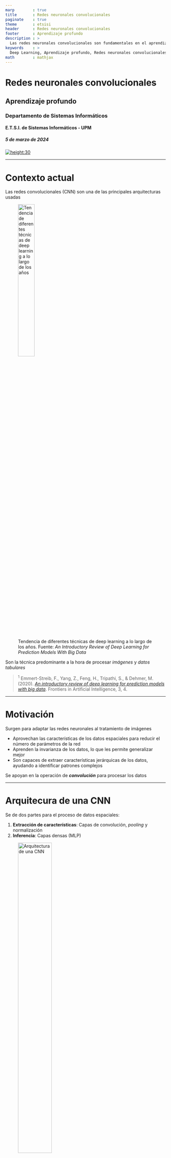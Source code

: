 ```yaml
---
marp        : true
title       : Redes neuronales convolucionales
paginate    : true
theme       : etsisi
header      : Redes neuronales convolucionales
footer      : Aprendizaje profundo
description : >
  Las redes neuronales convolucionales son fundamentales en el aprendizaje profundo para tareas de visión artificial. Estas redes procesan datos en forma de matrices, utilizando filtros para extraer características relevantes de forma jerárquica, lo que las hace eficientes en el análisis de imagen. Las CNN destacan por su capacidad para identificar patrones complejos con menos parámetros que las redes densas, mejorando la eficiencia y reduciendo el sobreajuste. E.T.S.I. Sistemas Informáticos (UPM)
keywords    : >
  Deep Learning, Aprendizaje profundo, Redes neuronales convolucionales, Redes de convolución
math        : mathjax
---
```


<!-- _class: titlepage -->

# Redes neuronales convolucionales

## Aprendizaje profundo

### Departamento de Sistemas Informáticos

#### E.T.S.I. de Sistemas Informáticos - UPM

##### 5 de marzo de 2024

[![height:30](https://mirrors.creativecommons.org/presskit/buttons/80x15/svg/by-nc-sa.svg)](https://creativecommons.org/licenses/by-nc-sa/4.0/)

---

# Contexto actual

Las redes convolucionales (CNN) son una de las principales arquitecturas usadas

<figure>
    <img src="images/number-of-publications-in-dependence-on-the-publication-year-for-dl.png" alt="Tendencia de diferentes técnicas de deep learning a lo largo de los años" width="35%">
    <figcaption>Tendencia de diferentes técnicas de deep learning a lo largo de los años. Fuente: <em>An Introductory Review of Deep Learning for Prediction Models With Big Data</em></figcaption>
</figure>

Son la técnica predominante a la hora de procesar <i>imágenes</i> y <i>datos tabulares</i>

> <sup>1</sup> Emmert-Streib, F., Yang, Z., Feng, H., Tripathi, S., & Dehmer, M. (2020). [_An introductory review of deep learning for prediction models with big data_](https://www.frontiersin.org/articles/10.3389/frai.2020.00004/full). Frontiers in Artificial Intelligence, 3, 4.

---

# Motivación

Surgen para adaptar las redes neuronales al tratamiento de imágenes

- Aprovechan las características de los datos espaciales para reducir el número de parámetros de la red
- Aprenden la invarianza de los datos, lo que les permite generalizar mejor
- Son capaces de extraer características jerárquicas de los datos, ayudando a identificar patrones complejos

Se apoyan en la operación de <i>**convolución**</i> para procesar los datos

---

# Arquitecura de una CNN

Se de dos partes para el proceso de datos espaciales:

1. **Extracción de características**: Capas de convolución, _pooling_ y normalización
2. **Inferencia**: Capas densas (MLP)

<figure>
    <img src="https://editor.analyticsvidhya.com/uploads/90650dnn2.jpeg" alt="Arquitectura de una CNN" width="50%">
    <figcaption>Arquitectura de una CNN. Fuente: <a href="https://www.analyticsvidhya.com/blog/2020/10/what-is-the-convolutional-neural-network-architecture/">Analytics Vidhya</a></figcaption>
</figure>

---

# Operación de convolución<!--_class: section-->

---

# ¿Qué es una operación de convolución?

En nuestro contexto definiremos la convolución como operación que **procesa una matriz numérica manteniendo las relaciones espaciales de la misma**

- Se aplica un **filtro** (o **kernel**) a la matriz de entrada produciendo una salida denominada **mapa de características**
- En visión artificial, se han utilizado tradicionalmente para producir efectos

---

# Ejemplo de convolución: Desenfoque tipo caja

<figure>
    <img src="images/convolution-box.png" alt="Ejemplo de desenfoque tipo caja" width="100%">
    <figcaption>Ejemplo de desenfoque tipo caja.</figcaption>
</figure>

---

# Ejemplo de convolución: Desenfoque tipo caja

<figure>
    <img src="images/convolution-gaussian.png" alt="Ejemplo de desenfoque gaussiano" width="100%">
    <figcaption>Ejemplo de desenfoque gaussiano.</figcaption>
</figure>

---

# Ejemplo de convolución: Desenfoque tipo caja

<figure>
    <img src="images/convolution-sharpen.png" alt="Ejemplo de desenfoque realce de bordes" width="100%">
    <figcaption>Ejemplo de desenfoque realce de bordes.</figcaption>
</figure>

---

# Operación de convolución (I)

**Producto escalar** de una matriz con un **filtro** (**kernel**) que se desplaza por ella

<hr>
<div class="columns">
<div class="column">

<figure>
<img src="https://miro.medium.com/v2/resize:fit:640/format:webp/0*ft0xqDy5VBYTuchD.gif" alt="Operación de convolución" width="60%">

<figcaption>

Operación de convolución con filtro 2D sobre imagen de un único canal. Fuente: [Analytics Vidhya](https://medium.com/analytics-vidhya/convolution-operations-in-cnn-deep-learning-compter-vision-128906ece7d3)

</figcaption>
</figure>

</div>
<div class="column">

Dos elementos fundamentales:

- **Matriz de entrada**: Dos (e.g. imagen en escala de grises) o tres dimensiones (e.g. imagen a color)
- **Filtro**: Ancho y alto determinado, mientras que coincide en profundidad con la matriz de entrada

</div>
</div>

El filtro recorre la matriz de entrada haciendo el producto escalar en cada posición

---

# Operación de convolución (II)

La región que el filtro (kérnel) es capaz de observar se denomina **campo receptivo**

<figure>
    <img src="https://saturncloud.io/images/blog/convolution-operation-on-a-mxnx3-image-matrix-with-a-3x3x3-kernel.gif" alt="Operación de convolución sobre una imagen de 3 canales" width="65%">
    <figcaption>Operación de convolución sobre una imagen de 3 canales. Fuente: <a href="https://saturncloud.io/blog/a-comprehensive-guide-to-convolutional-neural-networks-the-eli5-way/">SaturnCloud</a></figcaption>
</figure>

---

# Convolución en redes neuronales

¿Y si en lugar de filtros preconfigurados, los «aprendemos»?

- Esa es la idea detrás de las redes neuronales convolucionales
- Una **convolución neuronal** cambia los valores del núcleo por neuronas con sus propios pesos

<figure>
    <img src="images/conv-neuron.png" alt="Convolución en redes neuronales" width="50%">
    <figcaption>Pesos asociados a un filtro 2D</figcaption>
</figure>

---

# Activación de capas convolucionales

Tras la convolución, el resutado pasa por una función de activación no lineal

<figure>
    <img src="images/conv-activation.png" alt="Convolución en redes neuronales" width="60%">
    <figcaption>Proceso completo de obtención de mapa de características</figcaption>
</figure>

La salida de la operación se denomina **mapa de características** del filtro

---

# <!--fit-->Hiperparámetros de la capa convolucional<!--_class: section-->

---

# Un poco de implementación

La capa `Conv2D` de Keras configura cada una de las capas convolucionales

```python
tf.keras.layers.Conv2D(
  filters=...,
  kernel_size=...,
  strides=...,
  padding=...,
  activation=...,
)
```

Estos son los más comunes, presentes en prácticamente en cualquier framework

---

# `filters`

Número de filtros que se aplicarán a la imagen

- Cada filtro es un conjunto de pesos que se aplican a la imagen
- Cada filtro produce un mapa de características

<figure>
<img src="images/hiperparameters-filters.png" alt="Número de filtros" width="40%">
<figcaption>Capa convolucional de cinco filtros, que darán lugar a cinco mapas de características
</figcaption>
</figure>

---

# `kernel_size`

Especifica el tamaño del filtro que se deslizará sobre la imagen

- Especificado como una tupla de dos enteros, `(alto, ancho)`
- El tamaño del filtro determina el campo receptivo de la capa

<figure>
<img src="images/kernel-size.png" alt="Tamaño de kernel" width="55%">
<figcaption>

Filtros de tamaño $3 \times 3$ y $5 \times 5$.

</figcaption>
</figure>

---

# `strides`

Determina el salto que dará el filtro al deslizarse sobre la imagen

- Especificado como tupla de dos enteros, `(alto, ancho)`
- Si no se especifica, el salto es de 1 en ambas direcciones

<figure>
<img src="https://miro.medium.com/v2/resize:fit:720/format:webp/1*4wZt9G7W7CchZO-5rVxl5g@2x.gif" alt="Stride de 2x2" width="40%">
<figcaption>

Salto _stride_ de $2 \times 2$ para el deslizamiento del filtro. Fuente: [Towards Data Science](https://towardsdatascience.com/applied-deep-learning-part-4-convolutional-neural-networks-584bc134c1e2)

</figcaption>
</figure>

---

# `padding`

Indica cómo se rellena la imagen para que el filtro pueda deslizarse por los bordes

- `valid`: No se rellena la imagen (por defecto)
- `same`: Se rellena la imagen con ceros para que el tamaño del mapa de características sea el mismo que el de la entrada

<figure>
<img src="https://miro.medium.com/v2/resize:fit:1100/format:webp/1*W2D564Gkad9lj3_6t9I2PA@2x.gif" alt="padding same" width="35%">
<figcaption>

_Padding_ establecido como `same`, rellenando la imagen por los bordes para que el mapa de características resultante tenga el mismo tamaño que la entrada. Fuente: [Towards Data Science](https://towardsdatascience.com/applied-deep-learning-part-4-convolutional-neural-networks-584bc134c1e2)

</figcaption>
</figure>

---

# `activation`

Define la función de activación que se aplicará a la salida de la convolución

<figure class="image">
  <img src="images/activation-functions-dance-moves.png" alt="Ilustración de una neurona artificial" width="50%"/>
  <figcaption><em><strong>Figura 5.</strong> Algunas funciones de activación comunes.</em></figcaption>
</figure>

---

# _Upsampling_ y _downsampling_<!--_class: section-->

---

# Cambios de dimensionalidad

A la hora de diseñar una red convolucional, las capas que cambian las dimensiones de la información son fundamentales

- **_Downsampling_**: Reducción de la resolución espacial
- **_Upsampling_**: Aumento de la resolución espacial

Las capas de convolución por defecto realizan _downsampling_ de dos maneras:

- Mediante el uso del parámetro `strides`
- Mediante el uso de `padding` en la imagen (el de tipo `valid`)

Pero en DL a veces necesitamos muchas capas de convolución, y a la vez mantener, aumentar o disminuir la resolución espacial

---

# Reducción dimensional con _pooling_

El _pooling_ es una operación que reduce la resolución espacial de la imagen

<hr>
<div class="columns">
<div class="column">

<figure>
<img src="https://miro.medium.com/v2/resize:fit:1100/format:webp/0*ZCK3r36_Ho4tOt76.gif" alt="padding same" width="100%">
<figcaption>

Diferentes operaciones de _pooling_ sobre la misma matriz. Fuente: [Towards Data Science](https://williamjchen.medium.com/the-one-stop-guide-to-convolutional-neural-networks-2a6e81de1d59)

</figcaption>
</figure>

</div>
<div class="column">

Filtro que devuelve un valor de cada región de la imagen

- **Max pooling**: Se toma el valor máximo de una región
- **Average pooling**: Se toma el valor promedio de una región
- **Global pooling**: Se toma el valor máximo o promedio de toda la imagen

---

# Aumento dimensional con _upsampling_

El _upsampling_ es una operación que aumenta la resolución espacial de la imagen

<hr>
<div class="columns">
<div class="column">

<figure>
<img src="https://miro.medium.com/v2/resize:fit:640/format:webp/1*LJAl2rkIfFTDRIQanIbfRQ.png" alt="padding same" width="80%">
<figcaption>

Ejemplo de _upsampling_ mediante la técnica _bed of nails_. Fuente: [Towards Data Science](https://towardsdatascience.com/transposed-convolution-demystified-84ca81b4baba)

</figcaption>
</figure>

</div>
<div class="column">

Existen una amplia multitud de técnicas

- **Vecinos cercanos**: Se copia el valor de un píxel a toda la región generada
- **Interpolación**: Se rellenan los valores faltantes con valores interpolados de los píxeles vecinos
- _**Bed of nails**_: Se rellenan los valores faltantes con ceros

---

# Strides para el cambio dimensional

Es otra alternativa para reducir la dimensión de la entrada

- Si el _stride_ es mayor que 1, el filtro se desplaza más rápido por la imagen
- La salida de la convolución es más pequeña que la entrada

<figure>
<img src="https://miro.medium.com/v2/resize:fit:720/format:webp/1*4wZt9G7W7CchZO-5rVxl5g@2x.gif" alt="Stride de 2x2" width="20%">
<figcaption>

Un _stride_ de $2 \times 2$ se puede usar como _downsampling_ «inteligentes». Fuente: [Towards Data Science](https://towardsdatascience.com/applied-deep-learning-part-4-convolutional-neural-networks-584bc134c1e2)

</figcaption>
</figure>

La principal ventaja respecto al _pooling_ es que se aprenden los pesos de los filtros

- Podemos decir que se usa un filtro «inteligente»

---

# Filtros $1 \times 1$

Se usan en ocasiones para reducir la dimensionalidad de la imagen<sup>1</sup>

<hr>
<div class="columns">
<div class="column">

- Disminuye la cantidad de canales (menos complejidad y cálculos),
- Aplicación de operaciones no lineales sin alterar el tamaño de la imagen, y
- Cada canal de cada píxel como entrada de una red neuronal, así aprenden transformaciones complejas a nivel de canal.

</div>
<div class="column">

<figure>
<img src="https://miro.medium.com/v2/resize:fit:640/format:webp/1*AjaTIcaz2oHFuBwTiGfL3w.gif" alt="Stride de 2x2" width="72%">
<figcaption>

Un _stride_ de $2 \times 2$ se puede usar como _downsampling_ «inteligentes». Fuente: [Towards Data Science](https://towardsdatascience.com/applied-deep-learning-part-4-convolutional-neural-networks-584bc134c1e2)

</figcaption>
</figure>

</div>
</div>

> <sup>1</sup> Lin, M., Chen, Q., & Yan, S. (2013). [_Network in network_](https://arxiv.org/abs/1312.4400). arXiv preprint arXiv:1312.4400.

---

# Diferentes arquitecturas de CNN<!--_class: section-->

---

# LeNet - La primera arquitectura de CNN

Desarrollada por LeCun et al.<sup>1</sup> en 1998 para reconocer de dígitos escritos a mano

<figure>
<img src="https://anatomiesofintelligence.github.io/img/l/lenet5-architecture.gif" alt="Arquitectura LeNet-5" width="65%">
<figcaption>

Arquitectura LeNet-5. Fuente: [Anatomies of Intelligence](https://anatomiesofintelligence.github.io/posts/2019-07-25-lenet5-digit-recognition-convolutional-neural-network)

</figcaption>
</figure>

Es considerada el «Hola Mundo» del aprendizaje profundo

- **Arquitectura**: Dos capas convolucionales, dos capas _pooling_ y tres capas densas
- **Principal problema**: _Vanishing gradients_.

> <sup>1</sup> LeCun, Y., Bottou, L., Bengio, Y., & Haffner, P. (1998). LeCun, Y., Bottou, L., Bengio, Y., & Haffner, P. (1998). Gradient-based learning applied to document recognition. Proceedings of the IEEE, 86(11), 2278-2324.. Proceedings of the IEEE, 86(11), 2278-2324.

---

# AlexNet - Arquitectura que popularizó las CNN

Desarrollada por Alex Krizhevsky et al.<sup>1</sup> en 2012, ganadora de ImageNet 2012

<hr>
<div class="columns">
<div class="column">

<figure>
<img src="https://miro.medium.com/v2/resize:fit:1100/format:webp/0*IOvC3mgxzKBO502e.png" alt="Arquitectura AlexNet" width="75%">
<figcaption>

Arquitectura AlexNet. Fuente: [Medium](https://medium.com/@karandeepdps/alexnet-vggnet-resnet-and-inception-11880a1ed3cd)

</figcaption>

</figure>

</div>
<div class="column">

- **Arquitectura**: Cinco convolucionales, 2 _pooling_ y tres densas
- **Principal aportación**: Uso de _ReLU_ y _dropout_ para evitar el sobreajuste
- **Problema**: <i>Muchos parámetros</i>

</div>
</div>

Esta arquitectura ha inspirado el diseño de muchas arquitecturas posteriores

> <sup>1</sup> Krizhevsky, A., Sutskever, I., & Hinton, G. E. (2012). [_ImageNet classification with deep convolutional neural networks_](https://proceedings.neurips.cc/paper/2012/hash/c399862d3b9d6b76c8436e924a68c45b-Abstract.html). Advances in neural information processing systems, 25, 1097-1105.

---

# <!--fit-->GoogLeNet (Inception v1) - Bloques _inception_

Desarrollada por Szegedy et al.<sup>1</sup> en 2014, ganadora de ImageNet 2014

<figure>
<img src="https://miro.medium.com/v2/resize:fit:1100/format:webp/0*G47uhQi2slwZI9-o.png" alt="Arquitectura GoogLeNet" width="70%">
<figcaption>

Arquitectura GoogLeNet. Fuente: [Medium](https://medium.com/@karandeepdps/alexnet-vggnet-resnet-and-inception-11880a1ed3cd)

</figcaption>
</figure>

- **Arquitectura**: 22 capas con bloques _inception_ (principal aportación)
- **Problema**: <i>Complejidad de implementación</i>

> <sup>1</sup> Szegedy, C., Liu, W., Jia, Y., Sermanet, P., Reed, S., Anguelov, D., ... & Rabinovich, A. (2015). [_Going deeper with convolutions_](https://arxiv.org/abs/1409.4842). Proceedings of the IEEE conference on computer vision and pattern recognition, 1, 3.

---

# Bloque _inception_

Estructura que permite la extracción de características a diferentes escalas

<hr>
<div class="columns">
<div class="column">

- Nos permite utilizar múltiples tipos de tamaño de filtro, en lugar de uno solo
- Luego se concatena el resultado de cada filtro y pasarlo a la siguiente capa
- Sucesivas versiones han ido añadiendo mejoras al bloque

</div>
<div class="column">

<figure>
<img src="https://miro.medium.com/v2/resize:fit:640/format:webp/1*H_ZYfZ52t6M4UmML6a6pAQ.png" alt="Bloque _inception_ v1" width="100%">
<figcaption>

Bloque _inception_ v1. Fuente: [The Startup](https://medium.com/swlh/understanding-inception-simplifying-the-network-architecture-54cd31d38949)

</figcaption>
</figure>

</div>
</div>

> <sup>1</sup> Szegedy, C., Liu, W., Jia, Y., Sermanet, P., Reed, S., Anguelov, D., ... & Rabinovich, A. (2015). [_Going deeper with convolutions_](https://arxiv.org/abs/1409.4842). Proceedings of the IEEE conference on computer vision and pattern recognition, 1, 3.

---

# VGGNet - Arquitectura con muchas capas

Desarrollada por Simonyan y Zisserman<sup>1</sup> en 2014

<figure>
<img src="https://www.mdpi.com/electronics/electronics-12-03980/article_deploy/html/images/electronics-12-03980-g006.png" alt="Arquitectura VGGNet-19" width="70%">
<figcaption>

Arquitectura VGGNet-19. Fuente: [Electronics (MDPI)](https://www.mdpi.com/2079-9292/12/18/3980)

</figcaption>
</figure>

- **Arquitectura**: 16 convoluciones (o más) y 3 densas
- **Problema**: <i>Muchos parámetros</i>, _vanishing gradients_
- **Ventaja**: Fácil de entender y de implementar

> <sup>1</sup> Simonyan, K., & Zisserman, A. (2014). [_Very deep convolutional networks for large-scale image recognition_](https://arxiv.org/abs/1409.1556). arXiv preprint arXiv:1409.1556.

---

# ResNet - Redes residuales

Desarrollada por He et al.<sup>1</sup> en 2015

<figure>
<img src="https://www.mdpi.com/electronics/electronics-12-03980/article_deploy/html/images/electronics-12-03980-g007.png" alt="Arquitectura ResNet-50" width="100%">
<figcaption>

Arquitectura ResNet-34. Fuente: [Medium](https://medium.com/@karandeepdps/alexnet-vggnet-resnet-and-inception-11880a1ed3cd)

</figcaption>
</figure>

- **Arquitectura**: 34+ capas convolucionales con bloques residuales
- **Principal aportación**: Conexiones residuales para evitar el _vanishing gradient_
- **Ventaja**: Permite el entrenamiento de redes muy profundas

> <sup>1</sup> He, K., Zhang, X., Ren, S., & Sun, J. (2016). [_Deep residual learning for image recognition_](https://arxiv.org/abs/1512.03385). Proceedings of the IEEE conference on computer vision and pattern recognition, 770-778.

---

# Licencia<!--_class: license -->

Esta obra está licenciada bajo una licencia [Creative Commons
Atribución-NoComercial-CompartirIgual 4.0
Internacional](https://creativecommons.org/licenses/by-nc-sa/4.0/).

Puede encontrar su código en el siguiente enlace:
<https://github.com/etsisi/Aprendizaje-profundo>
